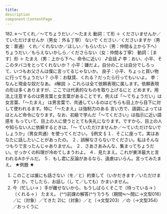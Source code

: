 ```yaml
---
title:
description
component:ContentPage
---
```



182.＊～てくれ／～てちょうだい／～たまえ
動詞：て形 ＋ くださいませんか／ていただけませんか（男女：外＆丁寧） ないで ください／くださいますか（男女：普通）
くれ／くれないか／ほしい／もらいたい（男：仲間＆上から下へ） ちょうだい／もらえないかしら／くださらない（女：仲間＆丁寧）
動詞：［ます］形 ＋ たまえ（男：上から下へ、命令に近い）
♪会話 ♪
李：おい、小平、そこのタバコをとってくれないか？
小平：嫌だよ。自分のことは自分でしろって、いつもお父さんは僕に言ってるじゃないか。 良子：小平、ちょっと買い物に行ってちょうだい？ 小平：お駄賃、くれる？だったら行ってもいいよ。
李：なんと現金な奴だなあ。
♯解説 ♭
これらは全て依頼表現に属します。依頼表現の形は多くありますが、ここでは代表的なものを取り上げるにと どめます。用法上注意するのは男言葉と女言葉があることです。例えば「～てちょうだい」は女言葉、「～たまえ」 は男言葉で、共通しているのはどちらも目上から目下に対して使われるます。特に「～たまえ」は強制力のある 言い方で、語調によってはほとんど命令になります。なお、初級で学んだ「～てください」は指示に近い語感を もっていて、目上の人に使うととても失礼になります。ですから、目上の人や知らない人に依頼するときは、「～ ていただけませんか／～ていただけないでしょうか」（男女共通）を使ってください。
§例文 §
１．そこに座って。実はあなたに話したいことがあったの。
２．誤解なさらないでください。私はそんなつもりで言ったんじゃありません。
２．さあさあみんな、集まってちょうだい。せっかくの料理が冷めてしまうわよ。
４．見たまえ。これが東洋最大と言われるAホテルだ。
５．もし君に反論があるなら、遠慮はいらん。言ってみたまえ。
★例題 ★
1) このことは誰にも話さない（を／と）約束して（いかだきます／いただけます）か。でしたら、お話し（し
て／しても）かまいません。
2) 今（忙しい→ ）手が離せないから、もうしばらくそこで（待っている→ ）（くれる→ ）
たまえ。
(^^)前課の解答(^^)
1)うち（期間≒～間に→文型016）／に（対象）／てきた
2)に（対象）／と（→文型203）／の（→文型354）／おっくうに
